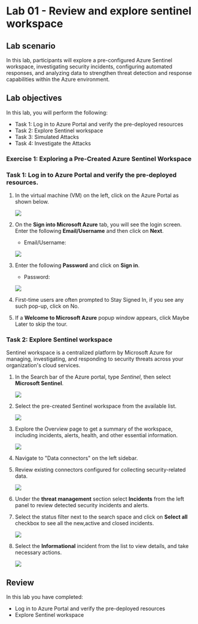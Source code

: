 # Lab 01 - Review and explore sentinel workspace

## Lab scenario

In this lab, participants will explore a pre-configured Azure Sentinel workspace, investigating security incidents, configuring automated responses, and analyzing data to strengthen threat detection and response capabilities within the Azure environment.

## Lab objectives
 In this lab, you will perform the following:
 - Task 1: Log in to Azure Portal and verify the pre-deployed resources
 - Task 2: Explore Sentinel workspace
 - Task 3: Simulated Attacks
 - Task 4: Investigate the Attacks

### Exercise 1: Exploring a Pre-Created Azure Sentinel Workspace

### Task 1: Log in to Azure Portal and verify the pre-deployed resources.

1. In the virtual machine (VM) on the left, click on the Azure Portal as shown below.

    ![](./media/login1.png)
    
1. On the **Sign into Microsoft Azure** tab, you will see the login screen. Enter the following **Email/Username** and then click on **Next**. 
   
   * Email/Username: <inject key="AzureAdUserEmail"></inject>

    ![](./media/login2.png)

1. Enter the following **Password** and click on **Sign in**. 
   
   * Password: <inject key="AzureAdUserPassword"></inject>

    ![](https://github.com/CloudLabsAI-Azure/AIW-SAP-on-Azure/blob/main/media/M2-Ex1-portalsignin-2.png?raw=true)
    
1. First-time users are often prompted to Stay Signed In, if you see any such pop-up, click on No.
   
1. If a **Welcome to Microsoft Azure** popup window appears, click Maybe Later to skip the tour.

### Task 2: Explore Sentinel workspace

Sentinel workspace is a centralized platform by Microsoft Azure for managing, investigating, and responding to security threats across your organization's cloud services.

1. In the Search bar of the Azure portal, type *Sentinel*, then select **Microsoft Sentinel**.

    ![](./media/09.png)

1. Select the pre-created Sentinel workspace from the available list.

    ![](./media/08.png)

1. Explore the Overview page to get a summary of the workspace, including incidents, alerts, health, and other essential information.

   ![](./media/lab2.1.png)

1. Navigate to "Data connectors" on the left sidebar.

1. Review existing connectors configured for collecting security-related data.

   ![](./media/dataconnector.png)

1. Under the **threat management** section select **Incidents** from the left panel to review detected security incidents and alerts.

1. Select the status filter next to the search space and click on **Select all** checkbox to see all the new,active and closed incidents.

    ![](./media/lab2.2.png)

1. Select the **Informational** incident from the list to view details, and take necessary actions.

    ![](./media/lab2.3.png)

## Review
In this lab you have completed:
 - Log in to Azure Portal and verify the pre-deployed resources
 - Explore Sentinel workspace
